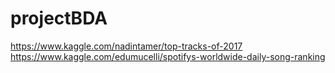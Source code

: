 # projectBDA

https://www.kaggle.com/nadintamer/top-tracks-of-2017
https://www.kaggle.com/edumucelli/spotifys-worldwide-daily-song-ranking
